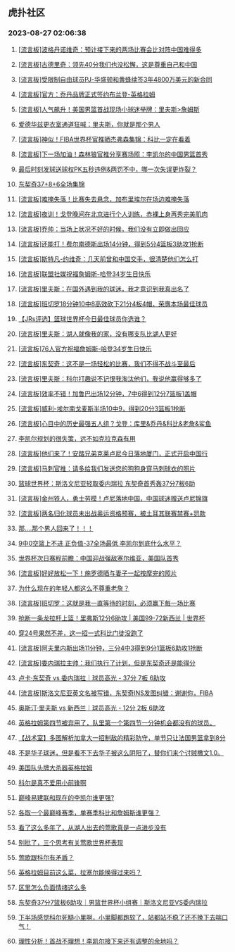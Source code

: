 ## 虎扑社区 
### 2023-08-27 02:06:38

1. [[流言板]波格丹诺维奇：预计接下来的两场比赛会比对阵中国难得多](https://bbs.hupu.com/61843763.html)

2. [[流言板]古德里奇：领先40分我们也没松懈，这是尊重自己和中国](https://bbs.hupu.com/61844981.html)

3. [[流言板]受限制自由球员PJ-华盛顿和黄蜂续签3年4800万美元的新合同](https://bbs.hupu.com/61845959.html)

4. [[流言板]官方：乔丹品牌正式签约布兰登-英格拉姆](https://bbs.hupu.com/61843984.html)

5. [[流言板]人气飙升！美国男篮首战现场小球迷举牌：里夫斯>詹姆斯](https://bbs.hupu.com/61840943.html)

6. [爱德华兹更衣室通道狂喊：里夫斯，你就是那个男人](https://bbs.hupu.com/61845543.html)

7. [[流言板]神似！FIBA世界杯官推晒杰弗森集锦：科比一定在看着](https://bbs.hupu.com/61845582.html)

8. [[流言板]下一场加油！森林狼官推分享赛场照：李凯尔的中国男篮首秀](https://bbs.hupu.com/61845867.html)

9. [最后时刻发球送球权PK五秒违例&两罚不中，哪一次失误更炸裂？](https://bbs.hupu.com/61837287.html)

10. [东契奇37+8+6全场集锦](https://bbs.hupu.com/61843607.html)

11. [[流言板]难掩失落！比赛失去悬念，加布里埃尔在场边难掩失落](https://bbs.hupu.com/61837473.html)

12. [[流言板]夜训！戈登晚间在北京进行个人训练，赤裸上身再秀完美肌肉](https://bbs.hupu.com/61844441.html)

13. [[流言板]乔帅：当场上状况不好的时候，我们没有立即做出回应](https://bbs.hupu.com/61844620.html)

14. [[流言板]还能打！费尔南德斯出场14分钟，得到5分4篮板3助攻1抢断](https://bbs.hupu.com/61844802.html)

15. [[流言板]斯特凡-约维奇：几天前曾和中国交手，很清楚他们怎么打](https://bbs.hupu.com/61844764.html)

16. [[流言板]联盟社媒祝福詹姆斯-哈登34岁生日快乐](https://bbs.hupu.com/61838546.html)

17. [[流言板]里夫斯：在国外遇到我的球迷，我才意识到我真出名了](https://bbs.hupu.com/61836740.html)

18. [[流言板]班切罗18分钟10中8高效砍下21分4板4帽，荣膺本场最佳球员](https://bbs.hupu.com/61845375.html)

19. [【JRs评选】篮球世界杯今日最佳球员你选谁？](https://bbs.hupu.com/61844737.html)

20. [[流言板]里夫斯：湖人就像我的家，没有哪支队比湖人更好](https://bbs.hupu.com/61836626.html)

21. [[流言板]76人官方祝福詹姆斯-哈登34岁生日快乐](https://bbs.hupu.com/61842530.html)

22. [[流言板]东契奇：这不是一场轻松的比赛，我们不得不战斗至最后](https://bbs.hupu.com/61843931.html)

23. [[流言板]里夫斯：科尔打趣说不记恨我淘汰他们，我说他赢得够多了](https://bbs.hupu.com/61836844.html)

24. [[流言板]效率不错！加鲁巴出场12分钟，7中6得到12分7篮板1盖帽](https://bbs.hupu.com/61844857.html)

25. [[流言板]威利-埃尔南戈麦斯半场10中9，得到20分3篮板1抢断](https://bbs.hupu.com/61843315.html)

26. [[流言板]心目中的历史最强五人组？戈登：库里&乔丹&科比&老詹&鲨鱼](https://bbs.hupu.com/61844298.html)

27. [李凯尔规划的很失策，远不如克拉克森有用](https://bbs.hupu.com/61839432.html)

28. [[流言板]他们来了！安踏兄弟克莱卢尼今日落地厦门，正式开启中国行](https://bbs.hupu.com/61833621.html)

29. [[流言板]马刺官推：请多给我们发送您的狗狗身穿马刺球衣的照片](https://bbs.hupu.com/61845651.html)

30. [篮球世界杯：斯洛文尼亚轻取委内瑞拉 东契奇首秀轰37分7板6助](https://bbs.hupu.com/61841311.html)

31. [[流言板]金州铁人，勇士劳模！卢尼落地中国，中国球迷赠送卢尼锦旗](https://bbs.hupu.com/61833051.html)

32. [[流言板]两名归化球员未出战奥运资格预赛，被土耳其联赛禁赛+罚款](https://bbs.hupu.com/61846134.html)

33. [那....那个男人回来了！！！](https://bbs.hupu.com/61841927.html)

34. [9中0空篮上不进 正负值-37全场最低 李凯尔到底什么水平？](https://bbs.hupu.com/61842028.html)

35. [世界杯次日赛程前瞻：中国迎战强敌塞尔维亚，美国队首秀](https://bbs.hupu.com/61832812.html)

36. [[流言板]好好放松一下！施罗德晒与妻子一起按摩完的照片](https://bbs.hupu.com/61844838.html)

37. [为什么现在的年轻人都这么不尊重老詹？](https://bbs.hupu.com/61841485.html)

38. [[流言板]班切罗：这就是我一直等待的时刻，必须赢下每一场比赛](https://bbs.hupu.com/61845276.html)

39. [抢断一条龙拉杆上篮！里弗斯12分6助攻 | 美国99-72新西兰 | 世界杯](https://bbs.hupu.com/61845513.html)

40. [穿24号果然不差，这一招一式科比门徒没跑了](https://bbs.hupu.com/61843678.html)

41. [[流言板]阿夫里内斯出场11分钟，三分4中3得到9分1篮板6助攻1抢断](https://bbs.hupu.com/61844766.html)

42. [[流言板]委内瑞拉主帅：我们执行了计划，但是东契奇还是能得分](https://bbs.hupu.com/61844112.html)

43. [卢卡·东契奇 vs 委内瑞拉｜球员高光 - 37分 7板 6助攻](https://bbs.hupu.com/61843117.html)

44. [[流言板]斯洛文尼亚英文名被写错，东契奇INS发图纠错：谢谢你，FIBA](https://bbs.hupu.com/61832584.html)

45. [奥斯汀·里夫斯 vs 新西兰｜球员高光 - 12分 2板 6助攻](https://bbs.hupu.com/61846139.html)

46. [英格拉姆第四节被弃用了，队里第一个第四节一分钟机会都没有的球员。](https://bbs.hupu.com/61843496.html)

47. [【战术室】多图解析加拿大一招制敌的精彩防守，单节只让法国男篮拿到8分](https://bbs.hupu.com/61833014.html)

48. [不是华子球迷，但是看不下去华子被这么阴阳了，替你们来个讨贼檄文1.0。](https://bbs.hupu.com/61845911.html)

49. [美国队头牌大杀器英格拉姆](https://bbs.hupu.com/61843714.html)

50. [科尔是真不爱用小前锋啊](https://bbs.hupu.com/61844632.html)

51. [巅峰易建联和现在的李凯尔谁更强?](https://bbs.hupu.com/61843927.html)

52. [各取一个最巅峰赛季，单赛季科比和詹姆斯谁更强？](https://bbs.hupu.com/61839772.html)

53. [看了这么多年了，从湖人出去的莺歌真是一点进步没有](https://bbs.hupu.com/61845065.html)

54. [别批了，三个思考有关莺歌世界杯表现](https://bbs.hupu.com/61843923.html)

55. [莺歌跟科尔有矛盾？](https://bbs.hupu.com/61843471.html)

56. [英格拉姆目前这么菜，拉塞尔能换得过来吗？](https://bbs.hupu.com/61844038.html)

57. [区里怎么负面情绪这么多](https://bbs.hupu.com/61843843.html)

58. [东契奇37分7篮板6助攻｜男篮世界杯小组赛｜斯洛文尼亚VS委内瑞拉](https://bbs.hupu.com/61841426.html)

59. [下半场感觉科尔死糙小里啊，小里脚都跑软了，站都站不稳了还不换下去喘口气！](https://bbs.hupu.com/61843362.html)

60. [理性分析！首战不理想！李凯尔接下来还有调整的余地吗？](https://bbs.hupu.com/61844009.html)

